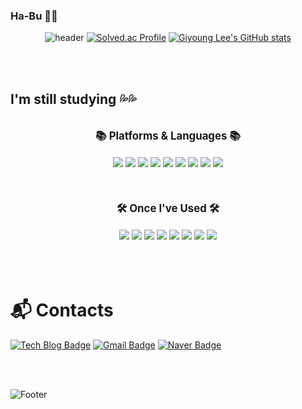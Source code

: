 ### Ha-Bu 🙋‍♂️
<div align="center">
  
![header](https://capsule-render.vercel.app/api?type=waving&color=ccccee&height=300&section=header&text=Ha-Bu's%20GitHub&fontSize=90&fontColor=ffffff)
[![Solved.ac Profile](http://mazassumnida.wtf/api/generate_badge?boj=rldud112)](https://solved.ac/rldud112)
[![Giyoung Lee's GitHub stats](https://github-readme-stats.vercel.app/api?username=giyoung-Lee)](https://github.com/giyoung-Lee/github-readme-stats)

</div>
<br>
<br>


## I'm still studying 💦💦
<br>
<div align="center">
  <span style="font-size: larger;"><strong>📚 Platforms & Languages 📚</strong></span>
</div>
<br>
<div align="center">
<img src="https://img.shields.io/badge/JAVA-007396?style=for-the-badge&logo=java&logoColor=white">
<img src="https://img.shields.io/badge/Spring-6DB33F?style=for-the-badge&logo=Spring&logoColor=white"> 
<img src="https://img.shields.io/badge/mysql-4479A1?style=for-the-badge&logo=mysql&logoColor=white">
<img src="https://img.shields.io/badge/github-181717?style=for-the-badge&logo=github&logoColor=white">
<img src="https://img.shields.io/badge/linux-FCC624?style=for-the-badge&logo=linux&logoColor=black">
<img src="https://img.shields.io/badge/apache tomcat-F8DC75?style=for-the-badge&logo=apachetomcat&logoColor=white">
<img src="https://img.shields.io/badge/Python-3776AB.svg?&style=for-the-badge&logo=Python&logoColor=white"/>
<img src="https://img.shields.io/badge/Visual Studio Code-007ACC?style=flat-square&logo=Visual Studio Code&logoColor=white"/>
<img src="https://img.shields.io/badge/Selenium-43B02A?style=flat-square&logo=Selenium&logoColor=white"/>
  
</div>
<br>
<br>
<br>

<div align="center">
  <span style="font-size: larger;"><strong>🛠 Once I've Used 🛠</strong></span>
</div>
<br>
<div align="center">
<img src="https://img.shields.io/badge/mariaDB-003545?style=for-the-badge&logo=mariaDB&logoColor=white">
<img src="https://img.shields.io/badge/javascript-F7DF1E?style=for-the-badge&logo=javascript&logoColor=black">
<img src="https://img.shields.io/badge/react-61DAFB?style=for-the-badge&logo=react&logoColor=black">
<img src="https://img.shields.io/badge/vue.js-4FC08D?style=for-the-badge&logo=vue.js&logoColor=white">
<img src="https://img.shields.io/badge/html-E34F26?style=for-the-badge&logo=html5&logoColor=white">
<img src="https://img.shields.io/badge/css-1572B6?style=for-the-badge&logo=css3&logoColor=white">
<img src="https://img.shields.io/badge/bootstrap-7952B3?style=for-the-badge&logo=bootstrap&logoColor=white">
<img src="https://img.shields.io/badge/aws-232F3E?style=for-the-badge&logo=aws&logoColor=white">
</div>
<br>
<br>
<br>

# :mailbox_with_mail: Contacts
[![Tech Blog Badge](http://img.shields.io/badge/-Tech%20blog-black?style=flat-square&logo=github&link=http://bit.ly/3AuHV5h)](https://sheer-legume-d73.notion.site/b0257ccf5f0d436bbf051ca3bbc2c8de)
[![Gmail Badge](https://img.shields.io/badge/Gmail-d14836?style=flat-square&logo=Gmail&logoColor=white&link=mailto:permilliyer@gmail.com)](mailto:permilliyer@gmail.com)
[![Naver Badge](https://img.shields.io/badge/Naver-03C75A?style=flat-square&logo=Naver&logoColor=white&link=mailto:rldud112@naver.com)](mailto:rldud112@naver.com)

<br>
<br>

![Footer](https://capsule-render.vercel.app/api?type=waving&color=ccccee&height=200&section=footer)
